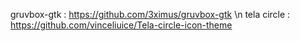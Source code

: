 gruvbox-gtk : https://github.com/3ximus/gruvbox-gtk \n
tela circle : https://github.com/vinceliuice/Tela-circle-icon-theme
